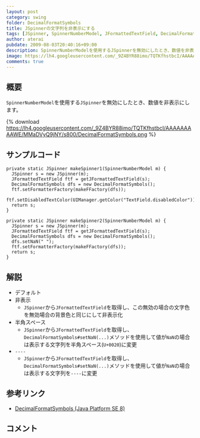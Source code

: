 ```yaml
---
layout: post
category: swing
folder: DecimalFormatSymbols
title: JSpinnerの文字列を非表示にする
tags: [JSpinner, SpinnerNumberModel, JFormattedTextField, DecimalFormatSymbols]
author: aterai
pubdate: 2009-08-03T20:40:16+09:00
description: SpinnerNumberModelを使用するJSpinnerを無効にしたとき、数値を非表示にします。
image: https://lh4.googleusercontent.com/_9Z4BYR88imo/TQTKfhstbcI/AAAAAAAAAWE/MMaDVyQ9jNY/s800/DecimalFormatSymbols.png
comments: true
---
```

## 概要
`SpinnerNumberModel`を使用する`JSpinner`を無効にしたとき、数値を非表示にします。

{% download https://lh4.googleusercontent.com/_9Z4BYR88imo/TQTKfhstbcI/AAAAAAAAAWE/MMaDVyQ9jNY/s800/DecimalFormatSymbols.png %}

## サンプルコード
<pre class="prettyprint"><code>private static JSpinner makeSpinner1(SpinnerNumberModel m) {
  JSpinner s = new JSpinner(m);
  JFormattedTextField ftf = getJFormattedTextField(s);
  DecimalFormatSymbols dfs = new DecimalFormatSymbols();
  ftf.setFormatterFactory(makeFFactory(dfs));
  ftf.setDisabledTextColor(UIManager.getColor("TextField.disabledColor"));
  return s;
}
</code></pre>

<pre class="prettyprint"><code>private static JSpinner makeSpinner2(SpinnerNumberModel m) {
  JSpinner s = new JSpinner(m);
  JFormattedTextField ftf = getJFormattedTextField(s);
  DecimalFormatSymbols dfs = new DecimalFormatSymbols();
  dfs.setNaN(" ");
  ftf.setFormatterFactory(makeFFactory(dfs));
  return s;
}
</code></pre>

## 解説
- デフォルト
- 非表示
    - `JSpinner`から`JFormattedTextField`を取得し、この無効の場合の文字色を無効場合の背景色と同じにして非表示化
- 半角スペース
    - `JSpinner`から`JFormattedTextField`を取得し、`DecimalFormatSymbols#setNaN(...)`メソッドを使用して値が`NaN`の場合は表示する文字列を半角スペース(`U+0020`)に変更
- `----`
    - `JSpinner`から`JFormattedTextField`を取得し、`DecimalFormatSymbols#setNaN(...)`メソッドを使用して値が`NaN`の場合は表示する文字列を`----`に変更

<!-- dummy comment line for breaking list -->

## 参考リンク
- [DecimalFormatSymbols (Java Platform SE 8)](https://docs.oracle.com/javase/jp/8/docs/api/java/text/DecimalFormatSymbols.html)

<!-- dummy comment line for breaking list -->

## コメント
